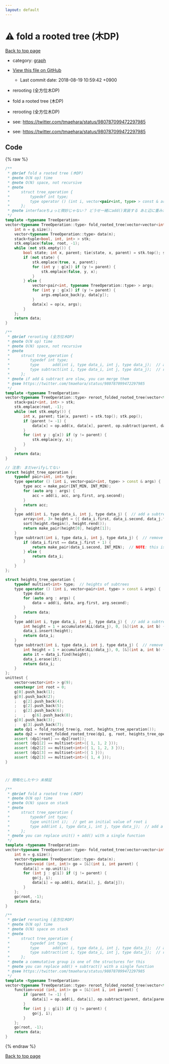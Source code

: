 ```yaml
---
layout: default
---
```


<!-- mathjax config similar to math.stackexchange -->
<script type="text/javascript" async
  src="https://cdnjs.cloudflare.com/ajax/libs/mathjax/2.7.5/MathJax.js?config=TeX-MML-AM_CHTML">
</script>
<script type="text/x-mathjax-config">
  MathJax.Hub.Config({
    TeX: { equationNumbers: { autoNumber: "AMS" }},
    tex2jax: {
      inlineMath: [ ['$','$'] ],
      processEscapes: true
    },
    "HTML-CSS": { matchFontHeight: false },
    displayAlign: "left",
    displayIndent: "2em"
  });
</script>

<script type="text/javascript" src="https://cdnjs.cloudflare.com/ajax/libs/jquery/3.4.1/jquery.min.js"></script>
<script src="https://cdn.jsdelivr.net/npm/jquery-balloon-js@1.1.2/jquery.balloon.min.js" integrity="sha256-ZEYs9VrgAeNuPvs15E39OsyOJaIkXEEt10fzxJ20+2I=" crossorigin="anonymous"></script>
<script type="text/javascript" src="../../assets/js/copy-button.js"></script>
<link rel="stylesheet" href="../../assets/css/copy-button.css" />


# :warning: fold a rooted tree (木DP)
<a href="../../index.html">Back to top page</a>

* category: <a href="../../index.html#f8b0b924ebd7046dbfa85a856e4682c8">graph</a>
* <a href="{{ site.github.repository_url }}/blob/master/graph/tree-dp.inc.cpp">View this file on GitHub</a>
    - Last commit date: 2018-08-19 10:59:42 +0900


* rerooting (全方位木DP)
* fold a rooted tree (木DP)
* rerooting (全方位木DP)
* see: <a href="https://twitter.com/tmaehara/status/980787099472297985">https://twitter.com/tmaehara/status/980787099472297985</a>
* see: <a href="https://twitter.com/tmaehara/status/980787099472297985">https://twitter.com/tmaehara/status/980787099472297985</a>


## Code
{% raw %}
```cpp
/**
 * @brief fold a rooted tree (木DP)
 * @note O(N op) time
 * @note O(N) space, not recursive
 * @note
 *     struct tree_operation {
 *         typedef int type;
 *         type operator () (int i, vector<pair<int, type> > const & args);
 *     };
 * @note interfaceちょっと微妙じゃない？ どうせ一緒にadd()実装する あと辺に重みがあると修正がつらい
 */
template <typename TreeOperation>
vector<typename TreeOperation::type> fold_rooted_tree(vector<vector<int> > const & g, int root, TreeOperation op = TreeOperation()) {
    int n = g.size();
    vector<typename TreeOperation::type> data(n);
    stack<tuple<bool, int, int> > stk;
    stk.emplace(false, root, -1);
    while (not stk.empty()) {
        bool state; int x, parent; tie(state, x, parent) = stk.top(); stk.pop();
        if (not state) {
            stk.emplace(true, x, parent);
            for (int y : g[x]) if (y != parent) {
                stk.emplace(false, y, x);
            }
        } else {
            vector<pair<int, typename TreeOperation::type> > args;
            for (int y : g[x]) if (y != parent) {
                args.emplace_back(y, data[y]);
            }
            data[x] = op(x, args);
        }
    };
    return data;
}

/**
 * @brief rerooting (全方位木DP)
 * @note O(N op) time
 * @note O(N) space, not recursive
 * @note
 *     struct tree_operation {
 *         typedef int type;
 *         type      add(int i, type data_i, int j, type data_j);  // add    a subtree j to   the root i
 *         type subtract(int i, type data_i, int j, type data_j);  // remove a subtree j from the root i
 *     };
 * @note if add & subtract are slow, you can merge them
 * @see https://twitter.com/tmaehara/status/980787099472297985
 */
template <typename TreeOperation>
vector<typename TreeOperation::type> reroot_folded_rooted_tree(vector<typename TreeOperation::type> data, vector<vector<int> > const & g, int root, TreeOperation op = TreeOperation()) {
    stack<pair<int, int> > stk;
    stk.emplace(root, -1);
    while (not stk.empty()) {
        int x, parent; tie(x, parent) = stk.top(); stk.pop();
        if (parent != -1) {
            data[x] = op.add(x, data[x], parent, op.subtract(parent, data[parent], x, data[x]));
        }
        for (int y : g[x]) if (y != parent) {
            stk.emplace(y, x);
        }
    }
    return data;
}

// 注意: まだverifyしてない
struct height_tree_operation {
    typedef pair<int, int> type;
    type operator () (int i, vector<pair<int, type> > const & args) {
        type acc = make_pair(INT_MIN, INT_MIN);
        for (auto arg : args) {
            acc = add(i, acc, arg.first, arg.second);
        }
        return acc;
    }
    type add(int i, type data_i, int j, type data_j) {  // add a subtree j to the root i
        array<int, 3> height = {{ data_i.first, data_i.second, data_j.first + 1 }};  // NOTE: the length is corrent
        sort(height.rbegin(), height.rend());
        return make_pair(height[0], height[1]);
    }
    type subtract(int i, type data_i, int j, type data_j) {  // remove a subtree j from the root i
        if (data_i.first == data_j.first + 1) {
            return make_pair(data_i.second, INT_MIN);  // NOTE: this is correct
        } else {
            return data_i;
        }
    }
};

struct heights_tree_operation {
    typedef multiset<int> type;  // heights of subtrees
    type operator () (int i, vector<pair<int, type> > const & args) {
        type data;
        for (auto arg : args) {
            data = add(i, data, arg.first, arg.second);
        }
        return data;
    }
    type add(int i, type data_i, int j, type data_j) {  // add a subtree j to the root i
        int height = 1 + accumulate(ALL(data_j), 0, [&](int a, int b) { return max(a, b); });
        data_i.insert(height);
        return data_i;
    }
    type subtract(int i, type data_i, int j, type data_j) {  // remove a subtree j from the root i
        int height = 1 + accumulate(ALL(data_j), 0, [&](int a, int b) { return max(a, b); });
        auto it = data_i.find(height);
        data_i.erase(it);
        return data_i;
    }
};
unittest {
    vector<vector<int> > g(9);
    constexpr int root = 0;
    g[0].push_back(1);
    g[0].push_back(2);
    ;   g[2].push_back(4);
    ;   g[2].push_back(5);
    ;   g[2].push_back(6);
    ;   ;   g[6].push_back(8);
    g[0].push_back(3);
    ;   g[3].push_back(7);
    auto dp1 = fold_rooted_tree(g, root, heights_tree_operation());
    auto dp2 = reroot_folded_rooted_tree(dp1, g, root, heights_tree_operation());
    assert (dp1[root] == dp2[root]);
    assert (dp1[2] == multiset<int>({ 1, 1, 2 }));
    assert (dp2[2] == multiset<int>({ 1, 1, 2, 3 }));
    assert (dp1[3] == multiset<int>({ 1 }));
    assert (dp2[3] == multiset<int>({ 1, 4 }));
}



// 簡略化したやつ 未検証

/**
 * @brief fold a rooted tree (木DP)
 * @note O(N op) time
 * @note O(N) space on stack
 * @note
 *     struct tree_operation {
 *         typedef int type;
 *         type unit(int i);  // get an initial value of root i
 *         type add(int i, type data_i, int j, type data_j);  // add a subtree j to the root i
 *     };
 * @note you can replace unit() + add() with a single function
 */
template <typename TreeOperation>
vector<typename TreeOperation::type> fold_rooted_tree(vector<vector<int> > const & g, int root, TreeOperation op = TreeOperation()) {
    int n = g.size();
    vector<typename TreeOperation::type> data(n);
    function<void (int, int)> go = [&](int i, int parent) {
        data[i] = op.unit(i);
        for (int j : g[i]) if (j != parent) {
            go(j, i);
            data[i] = op.add(i, data[i], j, data[j]);
        }
    };
    go(root, -1);
    return data;
}

/**
 * @brief rerooting (全方位木DP)
 * @note O(N op) time
 * @note O(N) space on stack
 * @note
 *     struct tree_operation {
 *         typedef int type;
 *         type      add(int i, type data_i, int j, type data_j);  // add    a subtree j to   the root i
 *         type subtract(int i, type data_i, int j, type data_j);  // remove a subtree j from the root i
 *     };
 * @note a commutative group is one of the structures for this
 * @note you can replace add() + subtract() with a single function
 * @see https://twitter.com/tmaehara/status/980787099472297985
 */
template <typename TreeOperation>
vector<typename TreeOperation::type> reroot_folded_rooted_tree(vector<typename TreeOperation::type> data, vector<vector<int> > const & g, int root, TreeOperation op = TreeOperation()) {
    function<void (int, int)> go = [&](int i, int parent) {
        if (parent != -1) {
            data[i] = op.add(i, data[i], op.subtract(parent, data[parent], i, data[i]));
        }
        for (int j : g[i]) if (j != parent) {
            go(j, i);
        }
    };
    go(root, -1);
    return data;
}


```
{% endraw %}

<a href="../../index.html">Back to top page</a>

